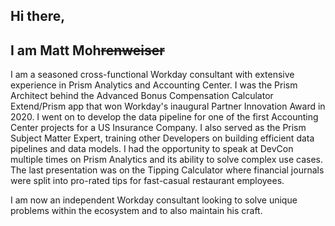 ## Hi there,
## I am Matt Moh~~renweiser~~

I am a seasoned cross-functional Workday consultant with extensive experience in Prism Analytics and Accounting Center. I was the Prism Architect behind the Advanced Bonus Compensation Calculator Extend/Prism app that won Workday's inaugural Partner Innovation Award in 2020. I went on to develop the data pipeline for one of the first Accounting Center projects for a US Insurance Company. I also served as the Prism Subject Matter Expert, training other Developers on building efficient data pipelines and data models. I had the opportunity to speak at DevCon multiple times on Prism Analytics and its ability to solve complex use cases. The last presentation was on the Tipping Calculator where financial journals were split into pro-rated tips for fast-casual restaurant employees.

I am now an independent Workday consultant looking to solve unique problems within the ecosystem and to also maintain his craft.
